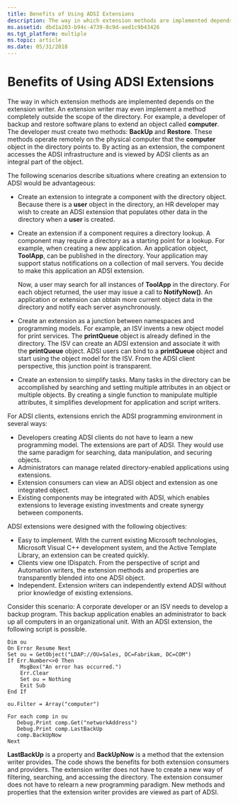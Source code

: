 ```yaml
---
title: Benefits of Using ADSI Extensions
description: The way in which extension methods are implemented depends on the extension writer.
ms.assetid: dbd1a203-b94c-4739-8c9d-aed1c9b43426
ms.tgt_platform: multiple
ms.topic: article
ms.date: 05/31/2018
---
```


# Benefits of Using ADSI Extensions

The way in which extension methods are implemented depends on the extension writer. An extension writer may even implement a method completely outside the scope of the directory. For example, a developer of backup and restore software plans to extend an object called **computer**. The developer must create two methods: **BackUp** and **Restore**. These methods operate remotely on the physical computer that the **computer** object in the directory points to. By acting as an extension, the component accesses the ADSI infrastructure and is viewed by ADSI clients as an integral part of the object.

The following scenarios describe situations where creating an extension to ADSI would be advantageous:

-   Create an extension to integrate a component with the directory object. Because there is a **user** object in the directory, an HR developer may wish to create an ADSI extension that populates other data in the directory when a **user** is created.
-   Create an extension if a component requires a directory lookup. A component may require a directory as a starting point for a lookup. For example, when creating a new application. An application object, **ToolApp**, can be published in the directory. Your application may support status notifications on a collection of mail servers. You decide to make this application an ADSI extension.

    Now, a user may search for all instances of **ToolApp** in the directory. For each object returned, the user may issue a call to **NotifyNow()**. An application or extension can obtain more current object data in the directory and notify each server asynchronously.

-   Create an extension as a junction between namespaces and programming models. For example, an ISV invents a new object model for print services. The **printQueue** object is already defined in the directory. The ISV can create an ADSI extension and associate it with the **printQueue** object. ADSI users can bind to a **printQueue** object and start using the object model for the ISV. From the ADSI client perspective, this junction point is transparent.
-   Create an extension to simplify tasks. Many tasks in the directory can be accomplished by searching and setting multiple attributes in an object or multiple objects. By creating a single function to manipulate multiple attributes, it simplifies development for application and script writers.

For ADSI clients, extensions enrich the ADSI programming environment in several ways:

-   Developers creating ADSI clients do not have to learn a new programming model. The extensions are part of ADSI. They would use the same paradigm for searching, data manipulation, and securing objects.
-   Administrators can manage related directory-enabled applications using extensions.
-   Extension consumers can view an ADSI object and extension as one integrated object.
-   Existing components may be integrated with ADSI, which enables extensions to leverage existing investments and create synergy between components.

ADSI extensions were designed with the following objectives:

-   Easy to implement. With the current existing Microsoft technologies, Microsoft Visual C++ development system, and the Active Template Library, an extension can be created quickly.
-   Clients view one IDispatch. From the perspective of script and Automation writers, the extension methods and properties are transparently blended into one ADSI object.
-   Independent. Extension writers can independently extend ADSI without prior knowledge of existing extensions.

Consider this scenario: A corporate developer or an ISV needs to develop a backup program. This backup application enables an administrator to back up all computers in an organizational unit. With an ADSI extension, the following script is possible.


```VB
Dim ou
On Error Resume Next
Set ou = GetObject("LDAP://OU=Sales, DC=Fabrikam, DC=COM")
If Err.Number<>0 Then
    MsgBox("An error has occurred.")
    Err.Clear
    Set ou = Nothing
    Exit Sub
End If

ou.Filter = Array("computer")

For each comp in ou
   Debug.Print comp.Get("networkAddress")
   Debug.Print comp.LastBackUp
   comp.BackUpNow
Next
```



**LastBackUp** is a property and **BackUpNow** is a method that the extension writer provides. The code shows the benefits for both extension consumers and providers. The extension writer does not have to create a new way of filtering, searching, and accessing the directory. The extension consumer does not have to relearn a new programming paradigm. New methods and properties that the extension writer provides are viewed as part of ADSI.

 

 




